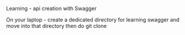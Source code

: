 Learning - api creation with Swagger

On your laptop -  create a dedicated directory for learning swagger and move into that directory
then do git clone 

